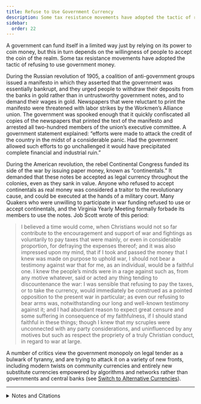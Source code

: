 ```yaml
---
title: Refuse to Use Government Currency
description: Some tax resistance movements have adopted the tactic of refusing to use government money.
sidebar:
  order: 22
---
```

A government can fund itself in a limited way just by relying on its power to coin money, but this in turn depends on the willingness of people to accept the coin of the realm.
Some tax resistance movements have adopted the tactic of refusing to use government money.

During the Russian revolution of 1905, a coalition of anti-government groups issued a manifesto in which they asserted that the government was essentially bankrupt, and they urged people to withdraw their deposits from the banks in gold rather than in untrustworthy government notes, and to demand their wages in gold.
Newspapers that were reluctant to print the manifesto were threatened with labor strikes by the Workmen’s Alliance union.
The government was spooked enough that it quickly confiscated all copies of the newspapers that printed the text of the manifesto and arrested all two-hundred members of the union’s executive committee.
A government statement explained: “efforts were made to attack the credit of the country in the midst of a considerable panic.
Had the government allowed such efforts to go unchallenged it would have precipitated complete financial and industrial ruin.”

During the American revolution, the rebel Continental Congress funded its side of the war by issuing paper money, known as “continentals.”
It demanded that these notes be accepted as legal currency throughout the colonies, even as they sank in value.
Anyone who refused to accept continentals as real money was considered a traitor to the revolutionary cause, and could be executed at the hands of a military court.
Many Quakers who were unwilling to participate in war funding refused to use or accept continentals, and the Virginia Yearly Meeting formally forbade its members to use the notes.
Job Scott wrote of this period:

> I believed a time would come, when Christians would not so far contribute to the encouragement and support of war and fightings as voluntarily to pay taxes that were mainly, or even in considerable proportion, for defraying the expenses thereof; and it was also impressed upon my mind, that if I took and passed the money that I knew was made on purpose to uphold war, I should not bear a testimony against war that for me, as an individual, would be a faithful one. I knew the people’s minds were in a rage against such as, from any motive whatever, said or acted any thing tending to discountenance the war: I was sensible that refusing to pay the taxes, or to take the currency, would immediately be construed as a pointed opposition to the present war in particular; as even our refusing to bear arms was, notwithstanding our long and well-known testimony against it; and I had abundant reason to expect great censure and some suffering in consequence of my faithfulness, if I should stand faithful in these things; though I knew that my scruples were unconnected with any party considerations, and uninfluenced by any motives but such as respect the propriety of a truly Christian conduct, in regard to war at large.

A number of critics view the government monopoly on legal tender as a bulwark of tyranny, and are trying to attack it on a variety of new fronts, including modern twists on community currencies and entirely new substitute currencies empowered by algorithms and networks rather than governments and central banks (see [Switch to Alternative Currencies](../alternativecurrencies/)).

<hr />

<details>
<summary>Notes and Citations</summary>

* “Riga Now in Flames, Rebels Control Country”, “Exciting Scenes at Arrest of Workmen’s Alliance Committee,” and “Government Defines Position Clearly” <i>New York Herald</i> 19 December 1905, p. 4
* Scott, Job “I Was Greatly Exercised in Spirit” <i>American Quaker War Tax Resistance</i>, 2nd ed. (2011) pp. 94–95

</details>
